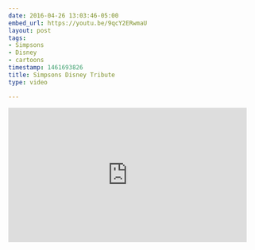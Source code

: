 ```yaml
---
date: 2016-04-26 13:03:46-05:00
embed_url: https://youtu.be/9qcY2ERwmaU
layout: post
tags:
- Simpsons
- Disney
- cartoons
timestamp: 1461693826
title: Simpsons Disney Tribute
type: video

---
```

<iframe width="480" height="270" src="https://www.youtube.com/embed/9qcY2ERwmaU?feature=oembed" frameborder="0" allowfullscreen></iframe>

